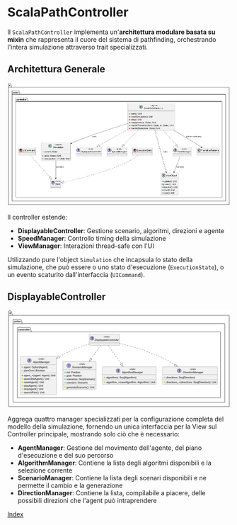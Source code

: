 # ScalaPathController

Il `ScalaPathController` implementa un'**architettura modulare basata su mixin** che rappresenta il cuore del sistema di
pathfinding, orchestrando l'intera simulazione attraverso trait specializzati.

## Architettura Generale

<p align="center">
  <img src="../resources/controller.png" alt="Controller" title="Controller" />
</p>

Il controller estende:
- **DisplayableController**: Gestione scenario, algoritmi, direzioni e agente
- **SpeedManager**: Controllo timing della simulazione
- **ViewManager**: Interazioni thread-safe con l'UI

Utilizzando pure l'object `Simulation` che incapsula lo stato della simulazione, che può essere
o uno stato d'esecuzione (`ExecutionState`), o un evento scaturito dall'interfaccia (`UICommand`). 

## DisplayableController

<p align="center">
  <img src="../resources/displayablecontroller.png" alt="DisplayableController" title="DisplayableController" />
</p>

Aggrega quattro manager specializzati per la configurazione completa del modello della simulazione, fornendo un unica interfaccia
per la View sul Controller principale, mostrando solo ciò che è necessario:
- **AgentManager**: Gestione del movimento dell'agente, del piano d'esecuzione e del suo percorso
- **AlgorithmManager**: Contiene la lista degli algoritmi disponibili e la selezione corrente
- **ScenarioManager**: Contiene la lista degli scenari disponibili e ne permette il cambio e la generazione
- **DirectionManager**: Contiene la lista, compilabile a piacere, delle possibili direzioni che l'agent può intraprendere


[Index](../index.md)
